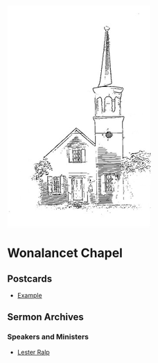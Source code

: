 <link rel="stylesheet" type="text/css" media="all" href="https://github.com/puck78/wonalancet-chapel/blob/master/assets/wuc.css" />
<img id="left" src="https://github.com/puck78/wonalancet-chapel/blob/master/images/Chapel%20Cover%20Image%20-%20icon%20-%2050%20percent.jpg" />
<h1 id='right'>Wonalancet Chapel</h1> 
<h2>Postcards</h2>
<ul>
 <li>
  <a href="www.example.com">Example</a>
 </li>
</ul>
 
<h2>Sermon Archives</h2>
<h3>Speakers and Ministers</h3>
<ul>
 <li>
  <a href="wwhttps://github.com/puck78/wonalancet-chapel/tree/master/sermons/Lester%20Ralph">Lester Ralp</a>
 </li>
</ul>
 









